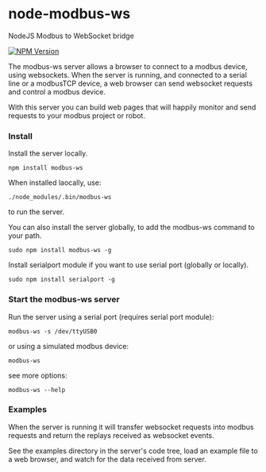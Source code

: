 # node-modbus-ws
NodeJS Modbus to WebSocket bridge

[![NPM Version](https://img.shields.io/npm/v/gm.svg?style=flat)](https://www.npmjs.com/package/modbus-ws)

The modbus-ws server allows a browser to connect to a modbus device, using websockets.
When the server is running, and connected to a serial line or a modbusTCP device, 
a web browser can send websocket requests and control a modbus device.

With this server you can build web pages that will happily monitor and send requests to your modbus project or robot.

### Install
Install the server locally.
```
npm install modbus-ws
```
When installed laocally, use:
```
./node_modules/.bin/modbus-ws
```
to run the server.

You can also install the server globally, to add the modbus-ws command to your path.
```
sudo npm install modbus-ws -g
```

Install serialport module if you want to use serial port (globally or locally).
```
sudo npm install serialport -g
```

### Start the modbus-ws server

Run the server using a serial port (requires serial port module):
```
modbus-ws -s /dev/ttyUSB0
```
or using a simulated modbus device:
```
modbus-ws
```
see more options:
```
modbus-ws --help
```

### Examples

When the server is running it will transfer websocket requests into modbus requests and return the replays received as websocket events.

See the examples directory in the server's code tree, load an example file to a web browser, and watch for the data received from server.
